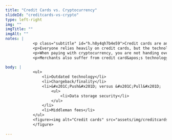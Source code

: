 ```yaml
--- 
title: "Credit Cards vs. Cryptocurrency"
slideId: "creditcards-vs-crypto"
type: left-right
img: ""
imgTitle: ""
imgAlt: ""
notes: | 
            <p class="subtitle" id="h.h8y4qh7b4e59">Credit cards are an outdated technology rife with problems such as fraud. Cryptocurrency can offer solutions.</p>
            <p>Everyone relies heavily on credit cards, but the technology behind them is outdated and prone to fraud. When making a purchase, online or in-person, you are essentially handing over access to all of your funds every time you provide your credit card information. There is nothing preventing someone from fraudulently charging more than an agreed amount once they have the information you provided. </p>
            <p>When paying with cryptocurrency, you are not handing over access to all of your funds. Rather, you&apos;re specifically providing the required information and amount needed to execute the transaction. Companies that accept credit cards online might not act maliciously, but once you provide our data to them, they are responsible for keeping that data private. As mentioned earlier, these data repositories are goldmines for hackers. This problem does not exist with cryptocurrency, as no sensitive information has to be stored.</p>
            <p>Merchants also suffer from credit card&apos;s technology and processes. Consistent cash flow might not be a problem for large corporations, but it certainly is for small and medium sized businesses. You provide your goods and services, only for the real owner of the credit card to report fraud. The money is then taken from you and given back to the real owner of the card. Even though you as a merchant did nothing wrong.</p>
        
body: | 
            <ul>
                <li>Outdated technology</li>
                <li>Chargeback/finality</li>
                <li>&#x201C;Push&#x201D; versus &#x201C;Pull&#x201D;
                    <ul>
                        <li>Data storage security</li>
                    </ul>
                </li>
                <li>Middleman fees</li>
            </ul>
            <figure><img alt="Credit cards" src="assets/img/creditcards_vs_cryptocurrency.jpg" title="Credit Cards vs. Cryptocurrency">
            </figure>
        
---
```


